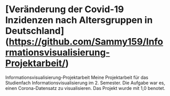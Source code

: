 # [Veränderung der Covid-19 Inzidenzen nach Altersgruppen in Deutschland] (https://github.com/Sammy159/Informationsvisualisierung-Projektarbeit/)
Informationsvisualisierung-Projektarbeit
Meine Projektarbeit für das Studienfach Informationsvisualisierung im 2. Semester. 
Die Aufgabe war es, einen Corona-Datensatz zu visualisieren. Das Projekt wurde mit 1,0 benotet.
